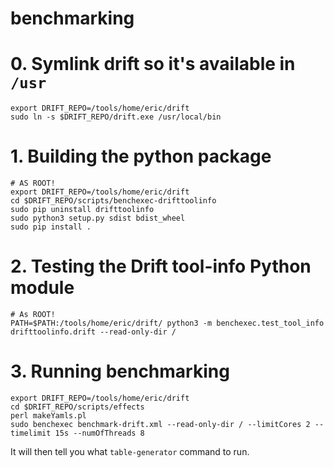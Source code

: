 # benchmarking

# 0. Symlink drift so it's available in `/usr`
```
export DRIFT_REPO=/tools/home/eric/drift
sudo ln -s $DRIFT_REPO/drift.exe /usr/local/bin
```
# 1. Building the python package

```
# AS ROOT!
export DRIFT_REPO=/tools/home/eric/drift
cd $DRIFT_REPO/scripts/benchexec-drifttoolinfo
sudo pip uninstall drifttoolinfo
sudo python3 setup.py sdist bdist_wheel
sudo pip install .
```

# 2. Testing the Drift tool-info Python module 

```
# As ROOT!
PATH=$PATH:/tools/home/eric/drift/ python3 -m benchexec.test_tool_info drifttoolinfo.drift --read-only-dir /
```

# 3. Running benchmarking

```
export DRIFT_REPO=/tools/home/eric/drift
cd $DRIFT_REPO/scripts/effects
perl makeYamls.pl
sudo benchexec benchmark-drift.xml --read-only-dir / --limitCores 2 --timelimit 15s --numOfThreads 8
```

It will then tell you what `table-generator` command to run.


